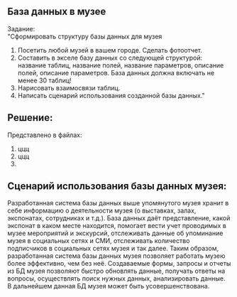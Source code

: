 ## **База данных в музее**			
					
Задание:					
"Сформировать структуру базы данных для музея
1. Посетить любой музей в вашем городе. Сделать фотоотчет.
2. Составить в экселе базу данных со следующей структурой: название таблиц, название полей, название параметров, описание полей, описание параметров. База данных должна включать не менее 30 таблиц!
3. Нарисовать взаимосвязи таблиц.
4. Написать сценарий использования созданной базы данных."					
					
## **Решение:**					
Представлено в файлах:
1. ццц
2. ццц
3. 

## **Сценарий использования базы данных музея:**

Разработанная система базы данных выше упомянутого музея хранит в себе информацию о деятельности музея (о выставках, залах, экспонатах, сотрудниках и т.д.). База данных даёт представление, какой экспонат в каком месте находится, помогает вести учет проводимых в музее мероприятий и экскурсий, отслеживать данные об упоминание музея в социальных сетях и СМИ, отслеживать количество подписчиков в социальных сетях музея и так далее.
Таким образом, разработанная система базы данных музея позволяет работать музею более эффективно, чем без неё. Создаваемые формы, запросы и отчеты  из БД музея позволяют быстро обновлять данные, получать ответы на вопросы, осуществлять поиск нужных данных, анализировать данные. В дальнейшем данная БД музея может быть усовершенствована.
